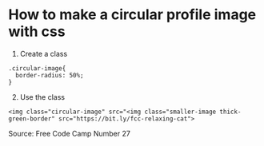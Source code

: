 # How to make a circular profile image with css

1. Create a class

```
.circular-image{
  border-radius: 50%;
}
```

2. Use the class

```
<img class="circular-image" src="<img class="smaller-image thick-green-border" src="https://bit.ly/fcc-relaxing-cat">
```

Source: Free Code Camp Number 27
